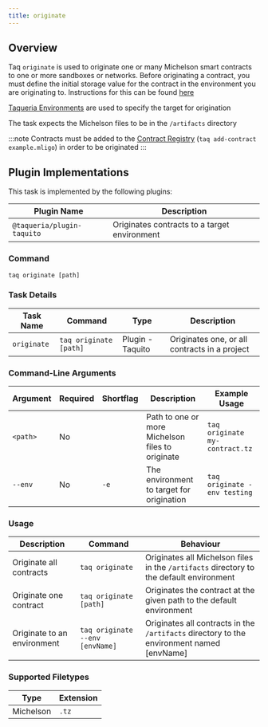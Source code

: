 ```yaml
---
title: originate
---
```


## Overview

Taq `originate` is used to originate one or many Michelson smart contracts to one or more sandboxes or networks. Before originating a contract, you must define the initial storage value for the contract in the environment you are originating to. Instructions for this can be found [here](/docs/config/environments)

[Taqueria Environments](/docs/config/environments) are used to specify the target for origination

The task expects the Michelson files to be in the `/artifacts` directory

:::note
Contracts must be added to the [Contract Registry](/docs/tasks/add-contract) (`taq add-contract example.mligo`) in order to be originated
:::

## Plugin Implementations

This task is implemented by the following plugins:

| Plugin Name                  | Description                                    |
| ---------------------------- | ---------------------------------------------- |
| `@taqueria/plugin-taquito`   | Originates contracts to a target environment   |

### Command

```shell
taq originate [path]
``` 


### Task Details

| Task Name      | Command                       | Type                | Description                                             |
| -------------- | ----------------------------- | ------------------- | ------------------------------------------------------- |
| `originate`    | `taq originate [path]`        | Plugin - Taquito    | Originates one, or all contracts in a project           |

### Command-Line Arguments

| Argument     | Required | Shortflag | Description                                            | Example Usage                                   |
| ------------ | -------- | --------- | ------------------------------------------------ | ----------------------------------------------------- |
| `<path>`     | No       |           | Path to one or more Michelson files to originate | `taq originate my-contract.tz`                        |
|  `--env`     | No       | `-e`      | The environment to target for origination        | `taq originate -env testing`                          |

### Usage

| Description                 | Command                              | Behaviour                                                                                 |
| --------------------------- | ------------------------------------ | ----------------------------------------------------------------------------------------- |
| Originate all contracts       | `taq originate`                    | Originates all Michelson files in the `/artifacts` directory to the default environment   |
| Originate one contract        | `taq originate [path]`             | Originates the contract at the given path to the default environment                      |
| Originate to an environment   | `taq originate --env [envName]`    | Originates all contracts in the `/artifacts` directory to the environment named [envName] |

### Supported Filetypes

| Type             | Extension  |
| ---------------- | ---------- |
| Michelson        | `.tz`      |

